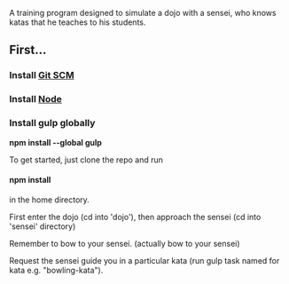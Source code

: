 A training program designed to simulate a dojo with a sensei, who knows katas that he teaches to his students.

<h2>First...</h2>
<h3>Install <a href="https://git-scm.com/">Git SCM</a>
<h3>Install <a href="https://docs.npmjs.com/getting-started/installing-node">Node</a>
<h3>Install gulp globally</h3>
<b>npm install --global gulp</b>

To get started, just clone the repo and run <h4>npm install</h4> in the home directory.

First enter the dojo (cd into 'dojo'), then approach the sensei (cd into 'sensei' directory)

Remember to bow to your sensei. (actually bow to your sensei)

Request the sensei guide you in a particular kata (run gulp task named for kata e.g. "bowling-kata").
